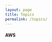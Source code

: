 ```yaml
---
layout: page
title: Topics
permalink: /topics/
---
```


<div class="card">
  <div class="container">
    <h4><b>AWS</b></h4> 
  </div>
  <div class="footer-line" style="background-color: red;"></div>
</div>
